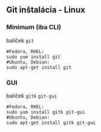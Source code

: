 ## Git inštalácia - Linux

### Minimum (iba CLI)
balíček `git`
```
#Fedora, RHEL:
sudo yum install git
#Ubuntu, Debian:
sudo apt-get install git
```

### GUI
balíček `gitk` `git-gui`
```
#Fedora, RHEL:
sudo yum install gitk git-gui
#Ubuntu, Debian:
sudo apt-get install gitk git-gui
```
